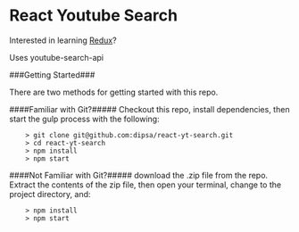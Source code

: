 # React Youtube Search

Interested in learning [Redux](https://www.udemy.com/react-redux/)?

Uses youtube-search-api

###Getting Started###

There are two methods for getting started with this repo.

####Familiar with Git?#####
Checkout this repo, install dependencies, then start the gulp process with the following:

```
	> git clone git@github.com:dipsa/react-yt-search.git
	> cd react-yt-search
	> npm install
	> npm start
```

####Not Familiar with Git?#####
download the .zip file from the repo.  Extract the contents of the zip file, then open your terminal, change to the project directory, and:

```
	> npm install
	> npm start
```
